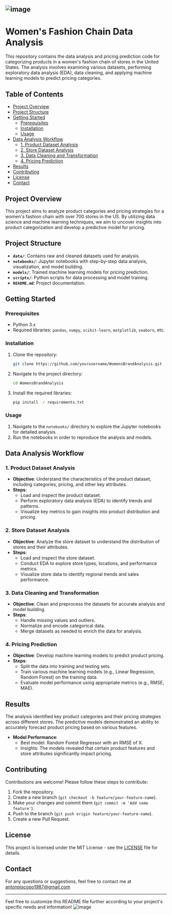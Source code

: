 ![image](https://github.com/user-attachments/assets/fab0eb08-01d9-4f62-af59-10064680382b)
---

# Women's Fashion Chain Data Analysis

This repository contains the data analysis and pricing prediction code for categorizing products in a women's fashion chain of stores in the United States. The analysis involves examining various datasets, performing exploratory data analysis (EDA), data cleaning, and applying machine learning models to predict pricing categories.

## Table of Contents

- [Project Overview](#project-overview)
- [Project Structure](#project-structure)
- [Getting Started](#getting-started)
  - [Prerequisites](#prerequisites)
  - [Installation](#installation)
  - [Usage](#usage)
- [Data Analysis Workflow](#data-analysis-workflow)
  - [1. Product Dataset Analysis](#1-product-dataset-analysis)
  - [2. Store Dataset Analysis](#2-store-dataset-analysis)
  - [3. Data Cleaning and Transformation](#3-data-cleaning-and-transformation)
  - [4. Pricing Prediction](#4-pricing-prediction)
- [Results](#results)
- [Contributing](#contributing)
- [License](#license)
- [Contact](#contact)

## Project Overview

This project aims to analyze product categories and pricing strategies for a women's fashion chain with over 700 stores in the US. By utilizing data science and machine learning techniques, we aim to uncover insights into product categorization and develop a predictive model for pricing.

## Project Structure

- **`data/`**: Contains raw and cleaned datasets used for analysis.
- **`notebooks/`**: Jupyter notebooks with step-by-step data analysis, visualization, and model building.
- **`models/`**: Trained machine learning models for pricing prediction.
- **`scripts/`**: Python scripts for data processing and model training.
- **`README.md`**: Project documentation.

## Getting Started

### Prerequisites

- Python 3.x
- Required libraries: `pandas`, `numpy`, `scikit-learn`, `matplotlib`, `seaborn`, etc.

### Installation

1. Clone the repository:
   ```bash
   git clone https://github.com/yourusername/WomensBrandAnalysis.git
   ```
2. Navigate to the project directory:
   ```bash
   cd WomensBrandAnalysis
3. Install the required libraries:
   ```bash
   pip install -r requirements.txt
   ```

### Usage

1. Navigate to the `notebooks/` directory to explore the Jupyter notebooks for detailed analysis.
2. Run the notebooks in order to reproduce the analysis and models.

## Data Analysis Workflow

### 1. Product Dataset Analysis

- **Objective**: Understand the characteristics of the product dataset, including categories, pricing, and other key attributes.
- **Steps**:
  - Load and inspect the product dataset.
  - Perform exploratory data analysis (EDA) to identify trends and patterns.
  - Visualize key metrics to gain insights into product distribution and pricing.

### 2. Store Dataset Analysis

- **Objective**: Analyze the store dataset to understand the distribution of stores and their attributes.
- **Steps**:
  - Load and inspect the store dataset.
  - Conduct EDA to explore store types, locations, and performance metrics.
  - Visualize store data to identify regional trends and sales performance.

### 3. Data Cleaning and Transformation

- **Objective**: Clean and preprocess the datasets for accurate analysis and model building.
- **Steps**:
  - Handle missing values and outliers.
  - Normalize and encode categorical data.
  - Merge datasets as needed to enrich the data for analysis.

### 4. Pricing Prediction

- **Objective**: Develop machine learning models to predict product pricing.
- **Steps**:
  - Split the data into training and testing sets.
  - Train various machine learning models (e.g., Linear Regression, Random Forest) on the training data.
  - Evaluate model performance using appropriate metrics (e.g., RMSE, MAE).

## Results

The analysis identified key product categories and their pricing strategies across different stores. The predictive models demonstrated an ability to accurately forecast product pricing based on various features.

- **Model Performance**:
  - Best model: Random Forest Regressor with an RMSE of X.
  - Insights: The models revealed that certain product features and store attributes significantly impact pricing.

## Contributing

Contributions are welcome! Please follow these steps to contribute:

1. Fork the repository.
2. Create a new branch (`git checkout -b feature/your-feature-name`).
3. Make your changes and commit them (`git commit -m 'Add some feature'`).
4. Push to the branch (`git push origin feature/your-feature-name`).
5. Create a new Pull Request.

## License

This project is licensed under the MIT License - see the [LICENSE](LICENSE) file for details.

## Contact

For any questions or suggestions, feel free to contact me at antonpiscopo1987@gmail.com

---

Feel free to customize this README file further according to your project's specific needs and information!
![image](https://github.com/user-attachments/assets/5c5ccd15-2e13-470f-b8ef-e9353971916b)
